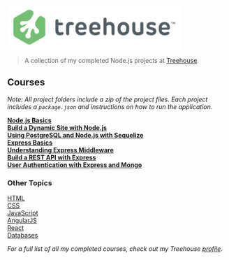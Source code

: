 ![Treehouse](treehouse.png)

> A collection of my completed Node.js projects at [Treehouse](https://teamtreehouse.com).

## Courses

*Note: All project folders include a zip of the project files. Each project includes a `package.json` and instructions on how to run the application.*  

**[Node.js Basics](https://github.com/adamelliotfields/treehouse-node/tree/master/node-basics)**  
**[Build a Dynamic Site with Node.js](https://github.com/adamelliotfields/treehouse-node/tree/master/build-a-dynamic-site-with-node)**  
**[Using PostgreSQL and Node.js with Sequelize](https://github.com/adamelliotfields/treehouse-node/tree/master/using-sql-and-node-with-sequelize)**  
**[Express Basics](https://github.com/adamelliotfields/treehouse-node/tree/master/express-basics)**  
**[Understanding Express Middleware](https://github.com/adamelliotfields/treehouse-node/tree/master/understanding-express-middleware)**  
**[Build a REST API with Express](https://github.com/adamelliotfields/treehouse-node/tree/master/build-a-rest-api-with-express)**  
**[User Authentication with Express and Mongo](https://github.com/adamelliotfields/treehouse-node/tree/master/user-authentication-with-express-and-mongo)**  

### Other Topics

[HTML](https://github.com/adamelliotfields/treehouse-html)  
[CSS](https://github.com/adamelliotfields/treehouse-css)  
[JavaScript](https://github.com/adamelliotfields/treehouse-javascript)  
[AngularJS](https://github.com/adamelliotfields/treehouse-angular)  
[React](https://github.com/adamelliotfields/treehouse-react)  
[Databases](https://github.com/adamelliotfields/treehouse-db)  

*For a full list of all my completed courses, check out my Treehouse [profile](https://teamtreehouse.com/adamelliotfields).*  
